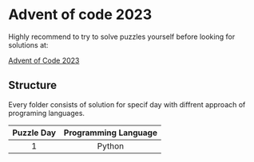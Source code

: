 # Advent of code 2023

Highly recommend to try to solve puzzles yourself before looking for solutions at:

[Advent of Code 2023](https://adventofcode.com/2023)

## Structure

Every folder consists of solution for specif day with diffrent approach of programing languages.

| Puzzle Day      | Programming Language  |
|:---------------:|:---------------------:|
|       1         |        Python         |
